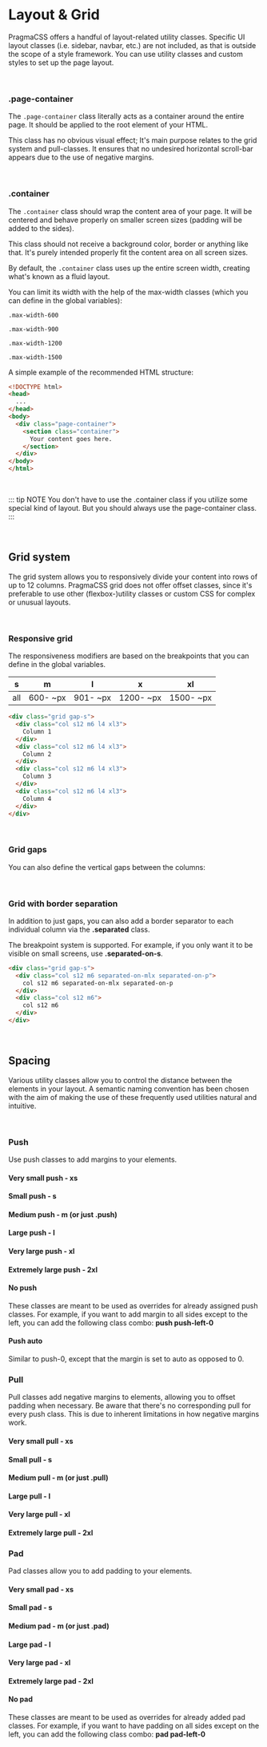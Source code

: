 # Layout & Grid

PragmaCSS offers a handful of layout-related utility classes. Specific UI layout classes (i.e. sidebar, navbar, etc.)
are not included, as that is outside the scope of a style framework. You can use utility classes and custom
styles to set up the page layout.

<br>

### .page-container

The `.page-container` class literally acts as a container around the entire page. It should be applied to
the root element of your HTML.

This class has no obvious visual effect; It's main purpose relates to the grid system and pull-classes.
It ensures that no undesired horizontal scroll-bar appears due to the use of negative margins.

<br>

### .container

The `.container` class should wrap the content area of your page. It will be centered and behave properly on
smaller screen sizes (padding will be added to the sides).

This class should not receive a background color, border or anything like that. It's purely intended properly
fit the content area on all screen sizes.

By default, the `.container` class uses up the entire screen width, creating what's known as a fluid layout.

You can limit its width with the help of the max-width classes (which you can define in the global variables):

`.max-width-600`</div>

`.max-width-900`</div>

`.max-width-1200`</div>

`.max-width-1500`</div>

A simple example of the recommended HTML structure:

```html
<!DOCTYPE html>
<head>
  ...
</head>
<body>
  <div class="page-container">
    <section class="container">
      Your content goes here.
    </section>
  </div>
</body>
</html>
```

<br>

::: tip NOTE
You don't have to use the .container class if you utilize some special kind of layout. But you should always
use the page-container class.
:::

<br>

## Grid system

The grid system allows you to responsively divide your content into rows of up to 12 columns.
PragmaCSS grid does not offer offset classes, since it's preferable to use other (flexbox-)utility classes or
custom CSS for complex or unusual layouts.

<br>

### Responsive grid

The responsiveness modifiers are based on the breakpoints that you can define in the global variables.

| s   | m        | l        | x         | xl        |
|:---:|:--------:|:--------:|:---------:|:---------:|
| all | 600- ~px | 901- ~px | 1200- ~px | 1500- ~px |

<grid-responsive/>

```html
<div class="grid gap-s">
  <div class="col s12 m6 l4 xl3">
    Column 1
  </div>
  <div class="col s12 m6 l4 xl3">
    Column 2
  </div>
  <div class="col s12 m6 l4 xl3">
    Column 3
  </div>
  <div class="col s12 m6 l4 xl3">
    Column 4
  </div>
</div>
```

<br>

### Grid gaps

You can also define the vertical gaps between the columns:

<grid-gaps/>

<br>

### Grid with border separation

In addition to just gaps, you can also add a border separator to each individual column via the
**.separated** class.

The breakpoint system is supported. For example, if you only want it to be visible on small screens,
use **.separated-on-s**.

<grid-separated/>

```html
<div class="grid gap-s">
  <div class="col s12 m6 separated-on-mlx separated-on-p">
    col s12 m6 separated-on-mlx separated-on-p
  </div>
  <div class="col s12 m6">
    col s12 m6
  </div>
</div>
```

<br>

## Spacing

Various utility classes allow you to control the distance between the elements in your layout.
A semantic naming convention has been chosen with the aim of making the use of these frequently used
utilities natural and intuitive.

<br>

### Push

Use push classes to add margins to your elements.

#### Very small push - xs

<spacing name="push" :pad="true" suffix="-xs"/>

#### Small push - s

<spacing name="push" :pad="true" suffix="-s"/>

#### Medium push - m (or just .push)

<spacing name="push" :pad="true" suffix="-m"/>

#### Large push - l

<spacing name="push" :pad="true" suffix="-l"/>

#### Very large push - xl

<spacing name="push" :pad="true" suffix="-xl"/>

#### Extremely large push - 2xl

<spacing name="push" :pad="true" suffix="-2xl"/>

#### No push

These classes are meant to be used as overrides for already assigned push classes.
For example, if you want to add margin to all sides except to the left, you can add the following class combo:
**push push-left-0**

<spacing name="push" :pad="true" prefix="push" suffix="-0"/>

#### Push auto

Similar to push-0, except that the margin is set to auto as opposed to 0.

<spacing name="push" :pad="true" prefix="push" suffix="-auto"/>


### Pull

Pull classes add negative margins to elements, allowing you to offset padding when necessary.
Be aware that there's no corresponding pull for every push class. This is due to inherent limitations in
how negative margins work.

#### Very small pull - xs

<spacing-pull name="pull" suffix="-xs" outer="pad-xs"/>

#### Small pull - s

<spacing-pull name="pull" suffix="-s" outer="pad-s"/>

#### Medium pull - m (or just .pull)

<spacing-pull name="pull" suffix="-m" outer="pad-m"/>

#### Large pull - l

<spacing-pull name="pull" suffix="-l" outer="pad-l"/>

#### Very large pull - xl

<spacing-pull name="pull" suffix="-xl" outer="pad-xl"/>

#### Extremely large pull - 2xl

<spacing-pull name="pull" suffix="-2xl" outer="pad-2xl"/>


### Pad

Pad classes allow you to add padding to your elements.

#### Very small pad - xs

<spacing name="pad" suffix="-xs" :outline="true"/>

#### Small pad - s

<spacing name="pad" suffix="-s" :outline="true"/>

#### Medium pad - m (or just .pad)

<spacing name="pad" suffix="-m" :outline="true"/>

#### Large pad - l

<spacing name="pad" suffix="-l" :outline="true"/>

#### Very large pad - xl

<spacing name="pad" suffix="-xl" :outline="true"/>

#### Extremely large pad - 2xl

<spacing name="pad" suffix="-2xl" :outline="true"/>

#### No pad

These classes are meant to be used as overrides for already added pad classes.
For example, if you want to have padding on all sides except on the left, you can add the following class combo:
**pad pad-left-0**

<spacing name="pad" prefix="pad" suffix="-0" :outline="true"/>
